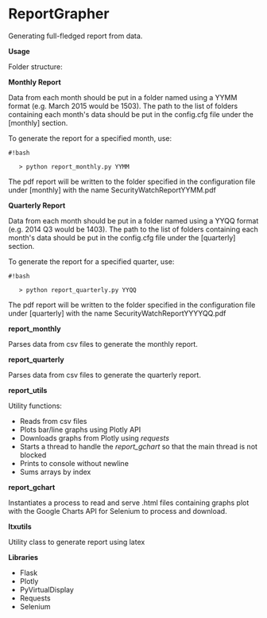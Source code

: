 ReportGrapher
======

Generating full-fledged report from data.

**Usage**

Folder structure:


**Monthly Report**	

Data from each month should be put in a folder named
using a YYMM format (e.g. March 2015 would be 1503).
The path to the list of folders containing each month's
data should be put in the config.cfg file under the 
[monthly] section. 

To generate the report for a specified month,
use:

```
#!bash

   > python report_monthly.py YYMM
```
   
The pdf report will be written to the folder specified in 
the configuration file under [monthly] with the name 
SecurityWatchReportYYMM.pdf

**Quarterly Report**	

Data from each month should be put in a folder named
using a YYQQ format (e.g. 2014 Q3 would be 1403).
The path to the list of folders containing each month's
data should be put in the config.cfg file under the 
[quarterly] section. 

To generate the report for a specified quarter, 
use:


```
#!bash

   > python report_quarterly.py YYQQ
```


The pdf report will be written to the folder specified in 
the configuration file under [quarterly] with the name 
SecurityWatchReportYYYYQQ.pdf



**report_monthly**

Parses data from csv files to generate the monthly report.

**report_quarterly**

Parses data from csv files to generate the quarterly report.

**report_utils**

Utility functions:

* Reads from csv files 
* Plots bar/line graphs using Plotly API
* Downloads graphs from Plotly using *requests*
* Starts a thread to handle the *report_gchart* so that the main thread is not blocked
* Prints to console without newline
* Sums arrays by index

**report_gchart**

Instantiates a process to read and serve .html files 
containing graphs plot with the Google Charts API for
Selenium to process and download.

**ltxutils**

Utility class to generate report using latex



**Libraries**

* Flask
* Plotly
* PyVirtualDisplay
* Requests
* Selenium